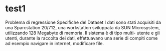 # test1
Problema di regressione
Specifiche del Dataset
I dati sono stati acquisiti da
una Sparcstation 20/712,
una workstation sviluppata
da SUN Microsystem,
utilizzando 128 Megabyte di
memoria.
Il sistema è di tipo multi-
utente e gli utenti, durante
la raccolta dei dati,
effettuavano una serie di
compiti come ad esempio
navigare in internet,
modificare file.
